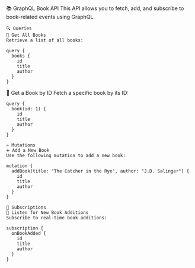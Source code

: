 📚 GraphQL Book API
This API allows you to fetch, add, and subscribe to book-related events using GraphQL.

```
🔍 Queries
📖 Get All Books
Retrieve a list of all books:
```

```
query {
  books {
    id
    title
    author
  }
}
```

📘 Get a Book by ID
Fetch a specific book by its ID:

```
query {
  book(id: 1) {
    id
    title
    author
  }
}
```

```
✍️ Mutations
➕ Add a New Book
Use the following mutation to add a new book:
```

```
mutation {
  addBook(title: "The Catcher in the Rye", author: "J.D. Salinger") {
    id
    title
    author
  }
}
```

```
📡 Subscriptions
🔔 Listen for New Book Additions
Subscribe to real-time book additions:
```

```
subscription {
  onBookAdded {
    id
    title
    author
  }
}
```
